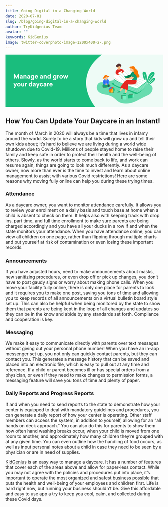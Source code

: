 ```yaml
---
title: Going Digital in a Changing World
date: 2020-07-01
slug: /blog/going-digital-in-a-changing-world
author: TryKidgenius Team
avatar: ""
keywords: KidGenius
image: twitter-coverphoto-image-1200x400-2-.png
---
```


![image](./twitter-coverphoto-image-1200x400-2-.png)

## How You Can Update Your Daycare in an Instant!

The month of March in 2020 will always be a time that lives in infamy around the world. Surely to be a story that kids will grow up and tell their own kids about; it’s hard to believe we are living during a world wide shutdown due to Covid-19. Millions of people stayed home to raise their family and keep safe in order to protect their health and the well-being of others. Slowly, as the world starts to come back to life, and work can resume again, things are going to look much differently. As a daycare owner, now more than ever is the time to invest and learn about online management to assist with various Covid restrictions! Here are some reasons why moving fully online can help you during these trying times.

### Attendance

As a daycare owner, you want to monitor attendance carefully. It allows you to review your enrollment on a daily basis and touch base at home when a child is absent to check on them. It helps also with keeping track with drop ins, part time, and full time enrollment to make sure parents are being charged accordingly and you have all your ducks in a row if and when the state monitors your attendance. When you have attendance online, you can view all children on one page, rather than flipping through multiple charts and put yourself at risk of contamination or even losing these important records.

### Announcements

If you have adjusted hours, need to make announcements about masks, new sanitizing procedures, or even drop off or pick up changes, you don’t have to post gaudy signs or worry about making phone calls. When you move your facility fully online, there is only one place for parents to look and it requires you to make one post, saving you tons of time and allowing you to keep records of all announcements on a virtual bulletin board style set up. This can also be helpful when being monitored by the state to show them that parents are being kept in the loop of all changes and updates so they can be in the know and abide by any standards set forth. Compliance and cooperation is key.

### Messaging

We make it easy to communicate directly with parents over text messages without giving out your personal phone number! When you have an in-app messenger set up, you not only can quickly contact parents, but they can contact you. This generates a message history that can be saved and placed into an electronic file, which is easy to pull out at any time and reference. If a child or parent becomes ill or has special orders from a physician, or even if they need to make changes to permission forms, a messaging feature will save you tons of time and plenty of paper.

### Daily Reports and Progress Reports

If and when you need to send reports to the state to demonstrate how your center is equipped to deal with mandatory guidelines and procedures, you can generate a daily report of how your center is operating. Other staff members can access the system, in addition to yourself, allowing for an “all hands on deck approach.” You can also do this for parents to show them how often hand washing breaks occur, when your child is moved from one room to another, and approximately how many children they’re grouped with at any given time. You can even outline how the handling of food occurs, as well as input personal notes about a child in case they need to be seen by a physician or are in need of supplies.

[KidGenius](https://trykidgenius.com) is an easy way to manage a daycare. It has a number of features that cover each of the areas above and allow for paper-less contact. While you may not agree with the policies and procedures put into place, it’s important to operate the most organized and safest business possible that puts the health and well-being of your employees and children first. Life is hard right now, but running your business shouldn’t be. Give this affordable and easy to use app a try to keep you cool, calm, and collected during these Covid days.
